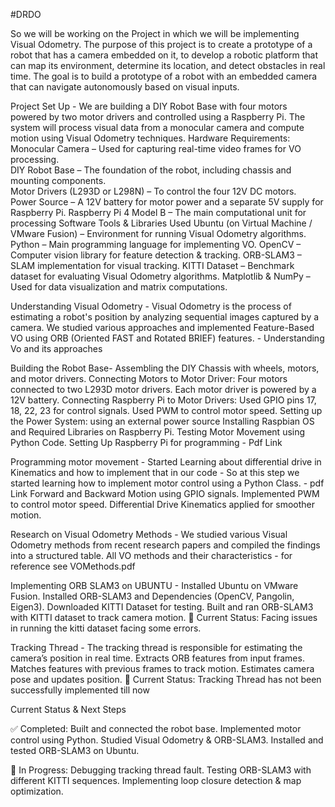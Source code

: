 #DRDO

So we will be working on the Project in which we will be implementing Visual Odometry. The purpose of this project is to create a prototype of a robot that has a camera embedded on it, to develop a robotic platform that can map its environment, determine its location, and detect obstacles in real time. The goal is to build a prototype of a robot with an embedded camera that can navigate autonomously based on visual inputs.

Project Set Up -  We are building a DIY Robot Base with four motors powered by two motor drivers and controlled using a Raspberry Pi. The system will process visual data from a monocular camera and compute motion using Visual Odometry techniques.
	Hardware Requirements:
Monocular Camera – Used for capturing real-time video frames for VO processing.\
DIY Robot Base – The foundation of the robot, including chassis and mounting components.\
Motor Drivers (L293D or L298N) – To control the four 12V DC motors.\
Power Source – A 12V battery for motor power and a separate 5V supply for Raspberry Pi.
Raspberry Pi 4 Model B – The main computational unit for processing
		Software Tools & Libraries Used
Ubuntu (on Virtual Machine / VMware Fusion) – Environment for running Visual Odometry algorithms.
Python – Main programming language for implementing VO.
OpenCV – Computer vision library for feature detection & tracking.
ORB-SLAM3 – SLAM implementation for visual tracking.
KITTI Dataset – Benchmark dataset for evaluating Visual Odometry algorithms.
Matplotlib & NumPy – Used for data visualization and matrix computations.


Understanding Visual Odometry - Visual Odometry is the process of estimating a robot's position by analyzing sequential images captured by a camera. We studied various approaches and implemented Feature-Based VO using ORB (Oriented FAST and Rotated BRIEF) features. -  Understanding Vo and its approaches

Building the Robot Base- 
Assembling the DIY Chassis with wheels, motors, and motor drivers.
Connecting Motors to Motor Driver:
Four motors connected to two L293D motor drivers.
Each motor driver is powered by a 12V battery.
Connecting Raspberry Pi to Motor Drivers:
Used GPIO pins 17, 18, 22, 23 for control signals.
Used PWM to control motor speed.
Setting up the Power System: using an external power source
Installing Raspbian OS and Required Libraries on Raspberry Pi.
Testing Motor Movement using Python Code.
Setting Up Raspberry Pi for programming - Pdf Link


Programming motor movement -  Started Learning about differential drive in Kinematics and how to implement that in our code - So at this step we started learning how to implement motor control using a Python Class. - pdf Link
Forward and Backward Motion using GPIO signals.
Implemented PWM to control motor speed.
Differential Drive Kinematics applied for smoother motion.

Research on Visual Odometry Methods - We studied various Visual Odometry methods from recent research papers and compiled the findings into a structured table.
		All VO methods and their characteristics - for reference see VOMethods.pdf 

Implementing ORB SLAM3 on UBUNTU - 
Installed Ubuntu on VMware Fusion.
Installed ORB-SLAM3 and Dependencies (OpenCV, Pangolin, Eigen3).
Downloaded KITTI Dataset for testing.
Built and ran ORB-SLAM3 with KITTI dataset to track camera motion.
	📌 Current Status: Facing issues in running the kitti dataset facing some errors.

Tracking Thread - The tracking thread is responsible for estimating the camera’s position in real time.
Extracts ORB features from input frames.
Matches features with previous frames to track motion.
Estimates camera pose and updates position.
📌 Current Status: Tracking Thread has not been successfully implemented till now 

Current Status & Next Steps

✅ Completed:
Built and connected the robot base.
Implemented motor control using Python.
Studied Visual Odometry & ORB-SLAM3.
Installed and tested ORB-SLAM3 on Ubuntu.

🔄 In Progress:
Debugging tracking thread fault.
Testing ORB-SLAM3 with different KITTI sequences.
Implementing loop closure detection & map optimization.





